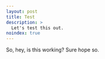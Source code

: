 ```yaml
---
layout: post
title: Test
description: >
  Let's test this out.
noindex: true
---
```


So, hey, is this working? Sure hope so.